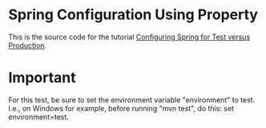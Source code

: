 # Spring Configuration Using Property
This is the source code for the tutorial [Configuring Spring for Test versus Production](http://www.particlewave.com/2013/06/01/configuring-spring-for-test-versus-production).

# Important
For this test, be sure to set the environment variable "environment" to test.
I.e., on Windows for example, before running "mvn test", do this:
set environment=test.